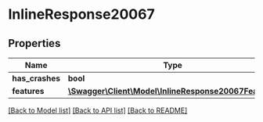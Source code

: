 # InlineResponse20067

## Properties
Name | Type | Description | Notes
------------ | ------------- | ------------- | -------------
**has_crashes** | **bool** |  | 
**features** | [**\Swagger\Client\Model\InlineResponse20067Features**](InlineResponse20067Features.md) |  | 

[[Back to Model list]](../README.md#documentation-for-models) [[Back to API list]](../README.md#documentation-for-api-endpoints) [[Back to README]](../README.md)



